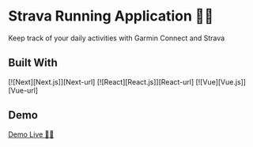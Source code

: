 # Strava Running Application 🏃‍♂️

Keep track of your daily activities with Garmin Connect and Strava

## Built With

[![Next][Next.js]][Next-url]
[![React][React.js]][React-url]
[![Vue][Vue.js]][Vue-url]


## Demo

[Demo Live 🏃‍♂️](https://peppy-crepe-9ea2a6.netlify.app/)

<!-- MARKDOWN LINKS & IMAGES -->
[Javascript.com]: https://img.shields.io/badge/React-20232A?style=for-the-badge&logo=react&logoColor=61DAFB
[Javascript-url]: (https://www.javascript.com/)
[Bootstrap.com]: https://img.shields.io/badge/Bootstrap-563D7C?style=for-the-badge&logo=bootstrap&logoColor=white
[Bootstrap-url]: https://getbootstrap.com
[Bootstrap.com]: https://img.shields.io/badge/Bootstrap-563D7C?style=for-the-badge&logo=bootstrap&logoColor=white
[Bootstrap-url]: https://getbootstrap.com

